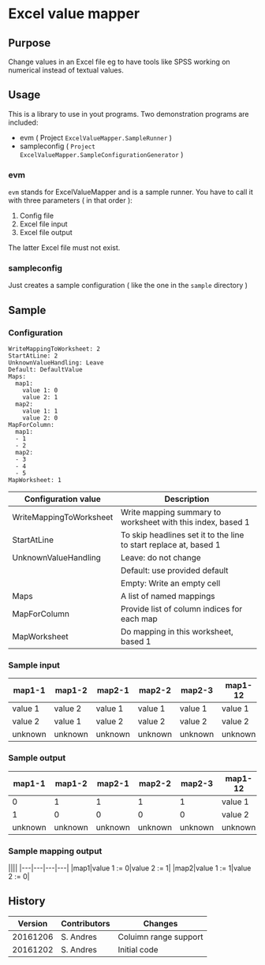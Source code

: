 # Excel value mapper

## Purpose

Change values in an Excel file eg to have tools like SPSS working on numerical instead of textual values.

## Usage

This is a library to use in yout programs. Two demonstration programs are included:

* evm ( Project `ExcelValueMapper.SampleRunner` )
* sampleconfig ( `Project ExcelValueMapper.SampleConfigurationGenerator` )

### evm

`evm` stands for ExcelValueMapper and is a sample runner. You have to call it with three parameters ( in that order ):

1. Config file
2. Excel file input
3. Excel file output

The latter Excel file must not exist.

### sampleconfig

Just creates a sample configuration ( like the one in the `sample` directory )

## Sample

### Configuration

    WriteMappingToWorksheet: 2
    StartAtLine: 2
    UnknownValueHandling: Leave
    Default: DefaultValue
    Maps:
      map1:
        value 1: 0
        value 2: 1
      map2:
        value 1: 1
        value 2: 0
    MapForColumn:
      map1:
      - 1
      - 2
      map2:
      - 3
      - 4
      - 5
    MapWorksheet: 1

|Configuration value|Description|
|---|---|
|WriteMappingToWorksheet|Write mapping summary to worksheet with this index, based 1|
|StartAtLine|To skip headlines set it to the line to start replace at, based 1|
|UnknownValueHandling|Leave: do not change|
||Default: use provided default|
||Empty: Write an empty cell|
|Maps|A list of named mappings|
|MapForColumn|Provide list of column indices for each map|
|MapWorksheet|Do mapping in this worksheet, based 1|

### Sample input

|map1-1|map1-2|map2-1|map2-2|map2-3|map1-12|map1-22|map2-12|map2-22|map2-32|
|---|---|---|---|---|---|---|---|---|---|
|value 1|value 2|value 1|value 1|value 1|value 1|value 2|value 1|value 1|value 1|
|value 2|value 1|value 2|value 2|value 2|value 2|value 1|value 2|value 2|value 2|
|unknown|unknown|unknown|unknown|unknown|unknown|unknown|unknown|unknown|unknown|

### Sample output

|map1-1|map1-2|map2-1|map2-2|map2-3|map1-12|map1-22|map2-12|map2-22|map2-32|
|---|---|---|---|---|---|---|---|---|---|
|0|1|1|1|1|value 1|value 2|value 1|value 1|value 1|
|1|0|0|0|0|value 2|value 1|value 2|value 2|value 2|
|unknown|unknown|unknown|unknown|unknown|unknown|unknown|unknown|unknown|unknown|

### Sample mapping output

||||
|---|---|---|---|
|map1|value 1 := 0|value 2 := 1|
|map2|value 1 := 1|value 2 := 0|

## History

|Version|Contributors|Changes|
|---|---|---|
|20161206|S. Andres|Coluimn range support|
|20161202|S. Andres|Initial code|